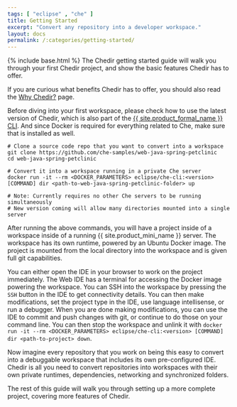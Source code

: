 ```yaml
---
tags: [ "eclipse" , "che" ]
title: Getting Started
excerpt: "Convert any repository into a developer workspace."
layout: docs
permalink: /:categories/getting-started/
---
```

{% include base.html %}
The Chedir getting started guide will walk you through your first Chedir project, and show the basic features Chedir has to offer.

If you are curious what benefits Chedir has to offer, you should also read the [Why Chedir?]({{base}}/docs/chedir/why/index.html) page.

Before diving into your first workspace, please check how to use the latest version of Chedir, which is also part of the [{{ site.product_formal_name }} CLI]({{base}}/docs/setup/cli/index.html). And since Docker is required for everything related to Che, make sure that is installed as well.


```shell  
# Clone a source code repo that you want to convert into a workspace
git clone https://github.com/che-samples/web-java-spring-petclinic
cd web-java-spring-petclinic

# Convert it into a workspace running in a private Che server
docker run -it --rm <DOCKER_PARAMETERS> eclipse/che-cli:<version> [COMMAND] dir <path-to-web-java-spring-petclinic-folder> up

# Note: Currently requires no other Che servers to be running simultaneously
# New version coming will allow many directories mounted into a single server
```


After running the above commands, you will have a project inside of a workspace inside of a running {{ site.product_mini_name }} server. The workspace has its own runtime, powered by an Ubuntu Docker image. The project is mounted from the local directory into the workspace and is given full git capabilities.

You can either open the IDE in your browser to work on the project immediately. The Web IDE has a terminal for accessing the Docker image powering the workspace. You can SSH into the workspace by pressing the `SSH` button in the IDE to get connectivity details. You can then make modifications, set the project type in the IDE, use language intellisense, or run a debugger. When you are done making modifications, you can use the IDE to commit and push changes with git, or continue to do those on your command line. You can then stop the workspace and unlink it with `docker run -it --rm <DOCKER_PARAMETERS> eclipse/che-cli:<version> [COMMAND] dir <path-to-project> down`.

Now imagine every repository that you work on being this easy to convert into a debuggable workspace that includes its own pre-configured IDE. Chedir is all you need to convert repositories into workspaces with their own private runtimes, dependencies, networking and synchronized folders.

The rest of this guide will walk you through setting up a more complete project, covering more features of Chedir.
